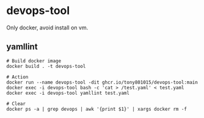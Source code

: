 # devops-tool

Only docker, avoid install on vm.

## yamllint

```
# Build docker image
docker build . -t devops-tool

# Action
docker run --name devops-tool -dit ghcr.io/tony801015/devops-tool:main
docker exec -i devops-tool bash -c 'cat > /test.yaml' < test.yaml
docker exec -i devops-tool yamllint test.yaml

# Clear
docker ps -a | grep devops | awk '{print $1}' | xargs docker rm -f
```
